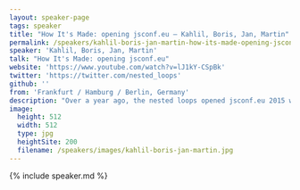 ```yaml
---
layout: speaker-page
tags: speaker
title: "How It's Made: opening jsconf.eu – Kahlil, Boris, Jan, Martin"
permalink: /speakers/kahlil-boris-jan-martin-how-its-made-opening-jsconfeu.html
speaker: 'Kahlil, Boris, Jan, Martin'
talk: "How It's Made: opening jsconf.eu"
website: 'https://www.youtube.com/watch?v=lJ1kY-CSpBk'
twitter: 'https://twitter.com/nested_loops'
github: ''
from: 'Frankfurt / Hamburg / Berlin, Germany'
description: "Over a year ago, the nested loops opened jsconf.eu 2015 with their debut single (and only song to date) \"Javascript, what are you?\". Buttons were pressed, videos were played and music was heard, but nobody was really sure what even happened. \n\nThis year, we will be back.\n\nAnd we want to answer the simple question: \"How is it made?\". We'll show you why and how Javascript and a lot of other web-technologies were involved in making an opening performance for jsconf.eu."
image:
  height: 512
  width: 512
  type: jpg
  heightSite: 200
  filename: /speakers/images/kahlil-boris-jan-martin.jpg
---
```


{% include speaker.md %}
